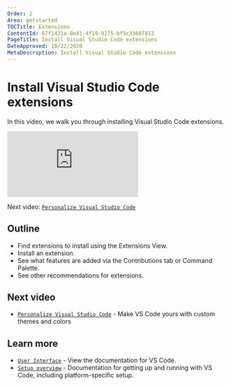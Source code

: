 ```yaml
---
Order: 2
Area: getstarted
TOCTitle: Extensions
ContentId: 67f1421a-8e41-4f19-9275-bf5c33687813
PageTitle: Install Visual Studio Code extensions
DateApproved: 10/22/2020
MetaDescription: Install Visual Studio Code extensions
---
```


# Install Visual Studio Code extensions

In this video, we walk you through installing Visual Studio Code extensions.

<iframe src="https://www.youtube-nocookie.com/embed/SKcZ3cwX8lA" frameborder="0" frameborder="0" allow="accelerometer; autoplay; encrypted-media; gyroscope; picture-in-picture" allowfullscreen title="Unlock the power of VS Code's extensions"></iframe>

Next video:
[`Personalize Visual Studio Code`](/learn/get-started/personalize.md)

## Outline

- Find extensions to install using the Extensions View.
- Install an extension.
- See what features are added via the Contributions tab or Command Palette.
- See other recommendations for extensions.

## Next video

- [`Personalize Visual Studio Code`](/learn/get-started/personalize.md) - Make
  VS Code yours with custom themes and colors

## Learn more

- [`User Interface`](/docs/getstarted/userinterface.md) - View the documentation
  for VS Code.
- [`Setup overview`](/docs/setup/setup-overview.md) - Documentation for getting
  up and running with VS Code, including platform-specific setup.
